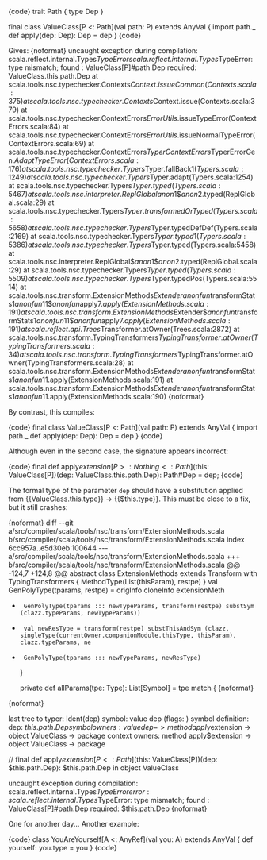{code}
trait Path {
  type Dep
}

final class ValueClass[P <: Path](val path: P) extends AnyVal {
  import path._
  def apply(dep: Dep): Dep = dep
}
{code}

Gives:
{noformat}
uncaught exception during compilation: scala.reflect.internal.Types$TypeError
scala.reflect.internal.Types$TypeError: type mismatch;
 found   : ValueClass[P]#path.Dep
 required: ValueClass.this.path.Dep
	at scala.tools.nsc.typechecker.Contexts$Context.issueCommon(Contexts.scala:375)
	at scala.tools.nsc.typechecker.Contexts$Context.issue(Contexts.scala:379)
	at scala.tools.nsc.typechecker.ContextErrors$ErrorUtils$.issueTypeError(ContextErrors.scala:84)
	at scala.tools.nsc.typechecker.ContextErrors$ErrorUtils$.issueNormalTypeError(ContextErrors.scala:69)
	at scala.tools.nsc.typechecker.ContextErrors$TyperContextErrors$TyperErrorGen$.AdaptTypeError(ContextErrors.scala:176)
	at scala.tools.nsc.typechecker.Typers$Typer.fallBack$1(Typers.scala:1249)
	at scala.tools.nsc.typechecker.Typers$Typer.adapt(Typers.scala:1254)
	at scala.tools.nsc.typechecker.Typers$Typer.typed(Typers.scala:5467)
	at scala.tools.nsc.interpreter.ReplGlobal$$anon$1$$anon$2.typed(ReplGlobal.scala:29)
	at scala.tools.nsc.typechecker.Typers$Typer.transformedOrTyped(Typers.scala:5658)
	at scala.tools.nsc.typechecker.Typers$Typer.typedDefDef(Typers.scala:2169)
	at scala.tools.nsc.typechecker.Typers$Typer.typed1(Typers.scala:5386)
	at scala.tools.nsc.typechecker.Typers$Typer.typed(Typers.scala:5458)
	at scala.tools.nsc.interpreter.ReplGlobal$$anon$1$$anon$2.typed(ReplGlobal.scala:29)
	at scala.tools.nsc.typechecker.Typers$Typer.typed(Typers.scala:5509)
	at scala.tools.nsc.typechecker.Typers$Typer.typedPos(Typers.scala:5514)
	at scala.tools.nsc.transform.ExtensionMethods$Extender$$anonfun$transformStats$1$$anonfun$11$$anonfun$apply$7.apply(ExtensionMethods.scala:191)
	at scala.tools.nsc.transform.ExtensionMethods$Extender$$anonfun$transformStats$1$$anonfun$11$$anonfun$apply$7.apply(ExtensionMethods.scala:191)
	at scala.reflect.api.Trees$Transformer.atOwner(Trees.scala:2872)
	at scala.tools.nsc.transform.TypingTransformers$TypingTransformer.atOwner(TypingTransformers.scala:34)
	at scala.tools.nsc.transform.TypingTransformers$TypingTransformer.atOwner(TypingTransformers.scala:28)
	at scala.tools.nsc.transform.ExtensionMethods$Extender$$anonfun$transformStats$1$$anonfun$11.apply(ExtensionMethods.scala:191)
	at scala.tools.nsc.transform.ExtensionMethods$Extender$$anonfun$transformStats$1$$anonfun$11.apply(ExtensionMethods.scala:190)
{noformat}

By contrast, this compiles:

{code}
final class ValueClass[P <: Path](val path: P) extends AnyVal {
  import path._
  def apply(dep: Dep): Dep = dep
}
{code}

Although even in the second case, the signature appears incorrect:

{code}
final def apply$extension[P >: Nothing <: Path]($this: ValueClass[P])(dep: ValueClass.this.path.Dep): Path#Dep = dep;
{code}

The formal type of the parameter `dep` should have a substitution applied from {{ValueClass.this.type}} -> {{$this.type}}.
This must be close to a fix, but it still crashes:

{noformat}
diff --git a/src/compiler/scala/tools/nsc/transform/ExtensionMethods.scala b/src/compiler/scala/tools/nsc/transform/ExtensionMethods.scala
index 6cc957a..e5d30eb 100644
--- a/src/compiler/scala/tools/nsc/transform/ExtensionMethods.scala
+++ b/src/compiler/scala/tools/nsc/transform/ExtensionMethods.scala
@@ -124,7 +124,8 @@ abstract class ExtensionMethods extends Transform with TypingTransformers {
           MethodType(List(thisParam), restpe)
       }
       val GenPolyType(tparams, restpe) = origInfo cloneInfo extensionMeth
-      GenPolyType(tparams ::: newTypeParams, transform(restpe) substSym (clazz.typeParams, newTypeParams))
+      val newResType = transform(restpe) substThisAndSym (clazz, singleType(currentOwner.companionModule.thisType, thisParam), clazz.typeParams, ne
+      GenPolyType(tparams ::: newTypeParams, newResType)
     }
 
     private def allParams(tpe: Type): List[Symbol] = tpe match {
{noformat}

{noformat}

  last tree to typer: Ident(dep)
              symbol: value dep (flags: <param> <triedcooking>)
   symbol definition: dep: $this.path.Dep
       symbol owners: value dep -> method apply$extension -> object ValueClass -> package <empty>
      context owners: method apply$extension -> object ValueClass -> package <empty>

// final def apply$extension[P <: Path]($this: ValueClass[P])(dep: $this.path.Dep): $this.path.Dep in object ValueClass

uncaught exception during compilation: scala.reflect.internal.Types$TypeError
error: scala.reflect.internal.Types$TypeError: type mismatch;
 found   : ValueClass[P]#path.Dep
 required: $this.path.Dep
{noformat}

One for another day...
Another example:

{code}
class YouAreYourself[A <: AnyRef](val you: A) extends AnyVal {
  def yourself: you.type = you
}
{code}
